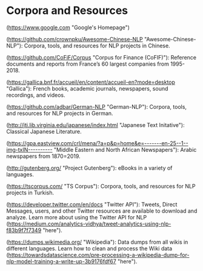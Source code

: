 # Corpora and Resources

(https://www.google.com "Google's Homepage")

(https://github.com/crownpku/Awesome-Chinese-NLP "Awesome-Chinese-NLP"): Corpora, tools, and resources for NLP projects in Chinese.

(https://github.com/CoFiF/Corpus "Corpus for Finance (CoFIF)"): Reference documents and reports from France’s 60 largest companies from 1995-2018.

(https://gallica.bnf.fr/accueil/en/content/accueil-en?mode=desktop "Gallica"): French books, academic journals, newspapers, sound recordings, and videos.

(https://github.com/adbar/German-NLP "German-NLP"): Corpora, tools, and resources for NLP projects in German. 

(http://jti.lib.virginia.edu/japanese/index.html "Japanese Text Initative"): Classical Japanese Literature.

(https://gpa.eastview.com/crl/mena/?a=p&p=home&e=-------en-25--1--img-txIN---------- "Middle Eastern and North African Newspapers"): Arabic newspapers from 1870=2019.

(http://gutenberg.org/ "Project Gutenberg"): eBooks in a variety of languages.

(https://tscorpus.com/ "TS Corpus"): Corpora, tools, and resources for NLP projects in Turkish.

(https://developer.twitter.com/en/docs "Twitter API"): Tweets, Direct Messages, users, and other Twitter resources are available to download and analyze. Learn more about using the Twitter API for NLP (https://medium.com/analytics-vidhya/tweet-analytics-using-nlp-f83b9f7f7349 "here").

(https://dumps.wikimedia.org/ "Wikipedia"): Data dumps from all wikis in different languages. Learn how to clean and process the Wiki data (https://towardsdatascience.com/pre-processing-a-wikipedia-dump-for-nlp-model-training-a-write-up-3b9176fdf67 "here").